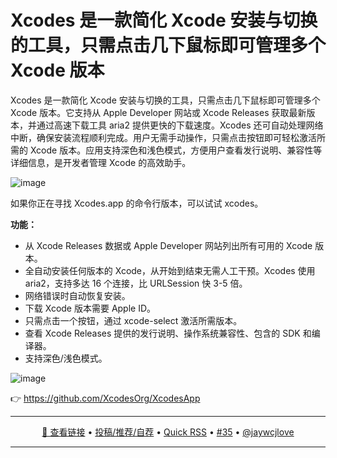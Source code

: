 Xcodes 是一款简化 Xcode 安装与切换的工具，只需点击几下鼠标即可管理多个 Xcode 版本
===

Xcodes 是一款简化 Xcode 安装与切换的工具，只需点击几下鼠标即可管理多个 Xcode 版本。它支持从 Apple Developer 网站或 Xcode Releases 获取最新版本，并通过高速下载工具 aria2 提供更快的下载速度。Xcodes 还可自动处理网络中断，确保安装流程顺利完成。用户无需手动操作，只需点击按钮即可轻松激活所需的 Xcode 版本。应用支持深色和浅色模式，方便用户查看发行说明、兼容性等详细信息，是开发者管理 Xcode 的高效助手。

![image](https://github.com/user-attachments/assets/c121cd89-9d2d-4225-bccc-f80e4bd54831)


如果你正在寻找 Xcodes.app 的命令行版本，可以试试 xcodes。

**功能：**

- 从 Xcode Releases 数据或 Apple Developer 网站列出所有可用的 Xcode 版本。
- 全自动安装任何版本的 Xcode，从开始到结束无需人工干预。Xcodes 使用 aria2，支持多达 16 个连接，比 URLSession 快 3-5 倍。
- 网络错误时自动恢复安装。
- 下载 Xcode 版本需要 Apple ID。
- 只需点击一个按钮，通过 xcode-select 激活所需版本。
- 查看 Xcode Releases 提供的发行说明、操作系统兼容性、包含的 SDK 和编译器。
- 支持深色/浅色模式。

![image](https://github.com/user-attachments/assets/548fc213-7f50-4614-b624-378c4ac0046d)

👉 https://github.com/XcodesOrg/XcodesApp

---

<p align="center">
<a href="https://github.com/XcodesOrg/XcodesApp" target="_blank">🔗 查看链接</a> • 
<a href="https://github.com/jaywcjlove/quick-rss/issues/new/choose" target="_blank">投稿/推荐/自荐</a> • 
<a href="https://wangchujiang.com/quick-rss/feeds/index.html" target="_blank">Quick RSS</a> • 
<a href="https://github.com/jaywcjlove/quick-rss/issues/35" target="_blank">#35</a> • 
<a href="https://github.com/jaywcjlove" target="_blank">@jaywcjlove</a>
</p>

---
    